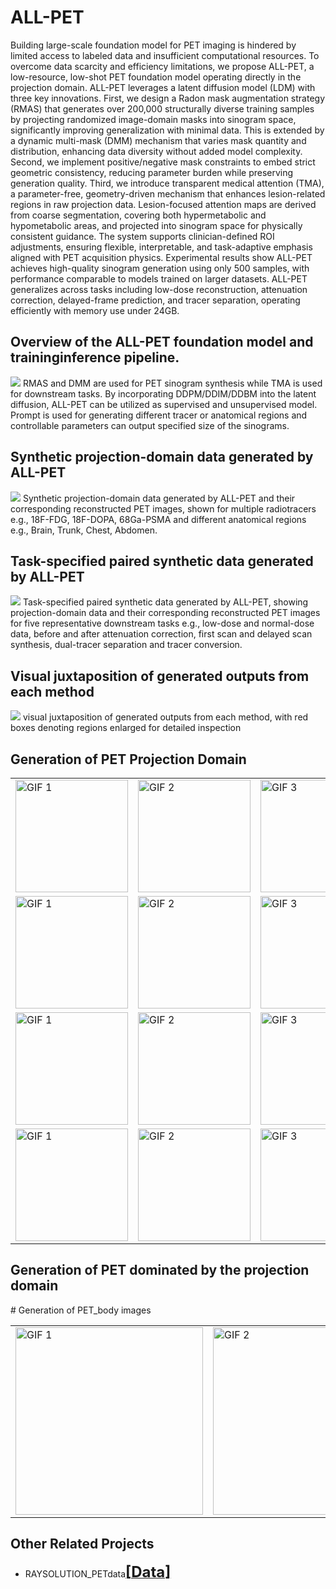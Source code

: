 # ALL-PET
Building large-scale foundation model for PET imaging is hindered by limited access to labeled data and insufficient computational resources. To overcome data scarcity and efficiency limitations, we propose ALL-PET, a low-resource, low-shot PET foundation model operating directly in the projection domain. ALL-PET leverages a latent diffusion model (LDM) with three key innovations. First, we design a Radon mask augmentation strategy (RMAS) that generates over 200,000 structurally diverse training samples by projecting randomized image-domain masks into sinogram space, significantly improving generalization with minimal data. This is extended by a dynamic multi-mask (DMM) mechanism that varies mask quantity and distribution, enhancing data diversity without added model complexity. Second, we implement positive/negative mask constraints to embed strict geometric consistency, reducing parameter burden while preserving generation quality. Third, we introduce transparent medical attention (TMA), a parameter-free, geometry-driven mechanism that enhances lesion-related regions in raw projection data. Lesion-focused attention maps are derived from coarse segmentation, covering both hypermetabolic and hypometabolic areas, and projected into sinogram space for physically consistent guidance. The system supports clinician-defined ROI adjustments, ensuring flexible, interpretable, and task-adaptive emphasis aligned with PET acquisition physics. Experimental results show ALL-PET achieves high-quality sinogram generation using only 500 samples, with performance comparable to models trained on larger datasets. ALL-PET generalizes across tasks including low-dose reconstruction, attenuation correction, delayed-frame prediction, and tracer separation, operating efficiently with memory use under 24GB.

## Overview of the ALL-PET foundation model and traininginference pipeline.
![](https://github.com/yqx7150/ALL-PET/blob/main/Fig.%201.%20Overview%20of%20the%20ALL-PET%20foundation%20model%20and%20traininginference%20pipeline..png)
RMAS and DMM are used for PET sinogram synthesis while TMA is used for downstream tasks. By incorporating DDPM/DDIM/DDBM into the latent diffusion, ALL-PET can be utilized as supervised and unsupervised model. Prompt is used for generating different tracer or anatomical regions and controllable parameters can output specified size of the sinograms.

## Synthetic projection-domain data generated by ALL-PET
![](https://github.com/yqx7150/ALL-PET/blob/main/Fig.%202.%20Synthetic%20projection-domain%20data%20generated%20by%20ALL-PET%20a.png)
Synthetic projection-domain data generated by ALL-PET and their corresponding reconstructed PET images, shown for multiple radiotracers e.g., 18F-FDG, 18F-DOPA, 68Ga-PSMA and different anatomical regions e.g., Brain, Trunk, Chest, Abdomen.

## Task-specified paired synthetic data generated by ALL-PET
![](https://github.com/yqx7150/ALL-PET/blob/main/Fig.%203.%20Task-specified%20paired%20synthetic%20data%20generated%20by%20ALL-PET.png)
 Task-specified paired synthetic data generated by ALL-PET, showing projection-domain data and their corresponding reconstructed PET images for five representative downstream tasks e.g., low-dose and normal-dose data, before and after attenuation correction, first scan and delayed scan synthesis, dual-tracer separation and tracer conversion.

## Visual juxtaposition of generated outputs from each method
![](https://github.com/yqx7150/ALL-PET/blob/main/Fig.4.visual%20juxtaposition%20of%20generated%20outputs%20from%20each%20method%2C.png)
 visual juxtaposition of generated outputs from each method, with red boxes denoting regions enlarged for detailed inspection

## Generation of PET Projection Domain

<table>
  <tr>
    <td><img src="https://github.com/yqx7150/ALL-PET/blob/main/gif/4_transition.gif" alt="GIF 1" style="width:180px;height:180px;"></td>
    <td><img src="https://github.com/yqx7150/ALL-PET/blob/main/gif/5_transition.gif" alt="GIF 2" style="width:180px;height:180px;"></td>
    <td><img src="https://github.com/yqx7150/ALL-PET/blob/main/gif/6_transition.gif" alt="GIF 3" style="width:180px;height:180px;"></td>
    <td><img src="https://github.com/yqx7150/ALL-PET/blob/main/gif/7_transition.gif" alt="GIF 3" style="width:180px;height:180px;"></td>
    <td><img src="https://github.com/yqx7150/ALL-PET/blob/main/gif/8_transition.gif" alt="GIF 3" style="width:180px;height:180px;"></td>
  </tr>
  <tr>
    <td><img src="https://github.com/yqx7150/ALL-PET/blob/main/gif/11_transition.gif" alt="GIF 1" style="width:180px;height:180px;"></td>
    <td><img src="https://github.com/yqx7150/ALL-PET/blob/main/gif/16_transition.gif" alt="GIF 2" style="width:180px;height:180px;"></td>
    <td><img src="https://github.com/yqx7150/ALL-PET/blob/main/gif/20_transition.gif" alt="GIF 3" style="width:180px;height:180px;"></td>
    <td><img src="https://github.com/yqx7150/ALL-PET/blob/main/gif/23_transition.gif" alt="GIF 3" style="width:180px;height:180px;"></td>
    <td><img src="https://github.com/yqx7150/ALL-PET/blob/main/gif/24_transition.gif" alt="GIF 3" style="width:180px;height:180px;"></td>
  </tr>
    <td><img src="https://github.com/yqx7150/ALL-PET/blob/main/gif/21_transition.gif" alt="GIF 1" style="width:180px;height:180px;"></td>
    <td><img src="https://github.com/yqx7150/ALL-PET/blob/main/gif/33_transition.gif" alt="GIF 2" style="width:180px;height:180px;"></td>
    <td><img src="https://github.com/yqx7150/ALL-PET/blob/main/gif/35_transition.gif" alt="GIF 3" style="width:180px;height:180px;"></td>
    <td><img src="https://github.com/yqx7150/ALL-PET/blob/main/gif/37_transition.gif" alt="GIF 3" style="width:180px;height:180px;"></td>
    <td><img src="https://github.com/yqx7150/ALL-PET/blob/main/gif/39_transition.gif" alt="GIF 3" style="width:180px;height:180px;"></td>
  </tr>
    <td><img src="https://github.com/yqx7150/ALL-PET/blob/main/gif/41_transition.gif" alt="GIF 1" style="width:180px;height:180px;"></td>
    <td><img src="https://github.com/yqx7150/ALL-PET/blob/main/gif/48_transition.gif" alt="GIF 2" style="width:180px;height:180px;"></td>
    <td><img src="https://github.com/yqx7150/ALL-PET/blob/main/gif/50_transition.gif" alt="GIF 3" style="width:180px;height:180px;"></td>
    <td><img src="https://github.com/yqx7150/ALL-PET/blob/main/gif/56_transition.gif" alt="GIF 3" style="width:180px;height:180px;"></td>
    <td><img src="https://github.com/yqx7150/ALL-PET/blob/main/gif/39_transition.gif" alt="GIF 3" style="width:180px;height:180px;"></td>
</table>

## Generation of PET dominated by the projection domain
<table>  
  <tr>
    # Generation of PET_body images
    <td><img src="https://github.com/yqx7150/ALL-PET/blob/main/PET_body/0.png" alt="GIF 1" style="width:300px;height:300px;"></td>
    <td><img src="https://github.com/yqx7150/ALL-PET/blob/main/PET_body/89.png" alt="GIF 2" style="width:300px;height:300px;"></td>
    <td><img src="https://github.com/yqx7150/ALL-PET/blob/main/PET_body/97.png" alt="GIF 3" style="width:300px;height:300px;"></td>
  </tr>
  
</table>

## Other Related Projects

  * RAYSOLUTION_PETdata[<font size=5>**[Data]**</font>](https://github.com/yqx7150/RAYSOLUTION_PETdata)

